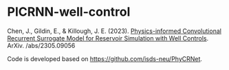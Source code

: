 
# PICRNN-well-control

Chen, J., Gildin, E., & Killough, J. E. (2023). [Physics-informed Convolutional Recurrent Surrogate Model for Reservoir Simulation with Well Controls](https://arxiv.org/abs/2305.09056). ArXiv. /abs/2305.09056


Code is developed based on https://github.com/isds-neu/PhyCRNet. 
